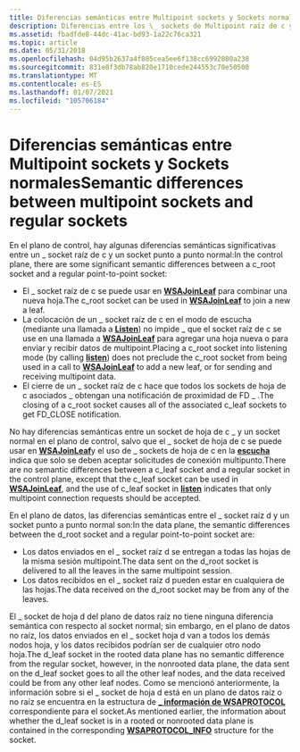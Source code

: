 ```yaml
---
title: Diferencias semánticas entre Multipoint sockets y Sockets normales
description: Diferencias entre los \_ sockets de Multipoint raíz de c y los sockets de punto a punto normales.
ms.assetid: fbadfde8-44dc-41ac-bd93-1a22c76ca321
ms.topic: article
ms.date: 05/31/2018
ms.openlocfilehash: 04d95b2637a4f805cea5ee6f138cc6992080a238
ms.sourcegitcommit: 831e8f3db78ab820e1710cede244553c70e50500
ms.translationtype: MT
ms.contentlocale: es-ES
ms.lasthandoff: 01/07/2021
ms.locfileid: "105706184"
---
```

# <a name="semantic-differences-between-multipoint-sockets-and-regular-sockets"></a><span data-ttu-id="8132d-103">Diferencias semánticas entre Multipoint sockets y Sockets normales</span><span class="sxs-lookup"><span data-stu-id="8132d-103">Semantic differences between multipoint sockets and regular sockets</span></span>

<span data-ttu-id="8132d-104">En el plano de control, hay algunas diferencias semánticas significativas entre un \_ socket raíz de c y un socket punto a punto normal:</span><span class="sxs-lookup"><span data-stu-id="8132d-104">In the control plane, there are some significant semantic differences between a c\_root socket and a regular point-to-point socket:</span></span>

-   <span data-ttu-id="8132d-105">El \_ socket raíz de c se puede usar en [**WSAJoinLeaf**](/windows/desktop/api/Winsock2/nf-winsock2-wsajoinleaf) para combinar una nueva hoja.</span><span class="sxs-lookup"><span data-stu-id="8132d-105">The c\_root socket can be used in [**WSAJoinLeaf**](/windows/desktop/api/Winsock2/nf-winsock2-wsajoinleaf) to join a new a leaf.</span></span>
-   <span data-ttu-id="8132d-106">La colocación de un \_ socket raíz de c en el modo de escucha (mediante una llamada a [**Listen**](/windows/desktop/api/Winsock2/nf-winsock2-listen)) no impide \_ que el socket raíz de c se use en una llamada a [**WSAJoinLeaf**](/windows/desktop/api/Winsock2/nf-winsock2-wsajoinleaf) para agregar una hoja nueva o para enviar y recibir datos de multipoint.</span><span class="sxs-lookup"><span data-stu-id="8132d-106">Placing a c\_root socket into listening mode (by calling [**listen**](/windows/desktop/api/Winsock2/nf-winsock2-listen)) does not preclude the c\_root socket from being used in a call to [**WSAJoinLeaf**](/windows/desktop/api/Winsock2/nf-winsock2-wsajoinleaf) to add a new leaf, or for sending and receiving multipoint data.</span></span>
-   <span data-ttu-id="8132d-107">El cierre de un \_ socket raíz de c hace que todos los sockets de hoja de c asociados \_ obtengan una notificación de proximidad de FD \_ .</span><span class="sxs-lookup"><span data-stu-id="8132d-107">The closing of a c\_root socket causes all of the associated c\_leaf sockets to get FD\_CLOSE notification.</span></span>

<span data-ttu-id="8132d-108">No hay diferencias semánticas entre un socket de hoja de c \_ y un socket normal en el plano de control, salvo que el \_ socket de hoja de c se puede usar en [**WSAJoinLeaf**](/windows/desktop/api/Winsock2/nf-winsock2-wsajoinleaf)y el uso de \_ sockets de hoja de c en la [**escucha**](/windows/desktop/api/Winsock2/nf-winsock2-listen) indica que solo se deben aceptar solicitudes de conexión multipunto.</span><span class="sxs-lookup"><span data-stu-id="8132d-108">There are no semantic differences between a c\_leaf socket and a regular socket in the control plane, except that the c\_leaf socket can be used in [**WSAJoinLeaf**](/windows/desktop/api/Winsock2/nf-winsock2-wsajoinleaf), and the use of c\_leaf socket in [**listen**](/windows/desktop/api/Winsock2/nf-winsock2-listen) indicates that only multipoint connection requests should be accepted.</span></span>

<span data-ttu-id="8132d-109">En el plano de datos, las diferencias semánticas entre el \_ socket raíz d y un socket punto a punto normal son:</span><span class="sxs-lookup"><span data-stu-id="8132d-109">In the data plane, the semantic differences between the d\_root socket and a regular point-to-point socket are:</span></span>

-   <span data-ttu-id="8132d-110">Los datos enviados en el \_ socket raíz d se entregan a todas las hojas de la misma sesión multipoint.</span><span class="sxs-lookup"><span data-stu-id="8132d-110">The data sent on the d\_root socket is delivered to all the leaves in the same multipoint session.</span></span>
-   <span data-ttu-id="8132d-111">Los datos recibidos en el \_ socket raíz d pueden estar en cualquiera de las hojas.</span><span class="sxs-lookup"><span data-stu-id="8132d-111">The data received on the d\_root socket may be from any of the leaves.</span></span>

<span data-ttu-id="8132d-112">El \_ socket de hoja d del plano de datos raíz no tiene ninguna diferencia semántica con respecto al socket normal; sin embargo, en el plano de datos no raíz, los datos enviados en el \_ socket hoja d van a todos los demás nodos hoja, y los datos recibidos podrían ser de cualquier otro nodo hoja.</span><span class="sxs-lookup"><span data-stu-id="8132d-112">The d\_leaf socket in the rooted data plane has no semantic difference from the regular socket, however, in the nonrooted data plane, the data sent on the d\_leaf socket goes to all the other leaf nodes, and the data received could be from any other leaf nodes.</span></span> <span data-ttu-id="8132d-113">Como se mencionó anteriormente, la información sobre si el \_ socket de hoja d está en un plano de datos raíz o no raíz se encuentra en la estructura de [**\_ información de WSAPROTOCOL**](/windows/win32/api/winsock2/ns-winsock2-wsaprotocol_infoa) correspondiente para el socket.</span><span class="sxs-lookup"><span data-stu-id="8132d-113">As mentioned earlier, the information about whether the d\_leaf socket is in a rooted or nonrooted data plane is contained in the corresponding [**WSAPROTOCOL\_INFO**](/windows/win32/api/winsock2/ns-winsock2-wsaprotocol_infoa) structure for the socket.</span></span>

 

 
